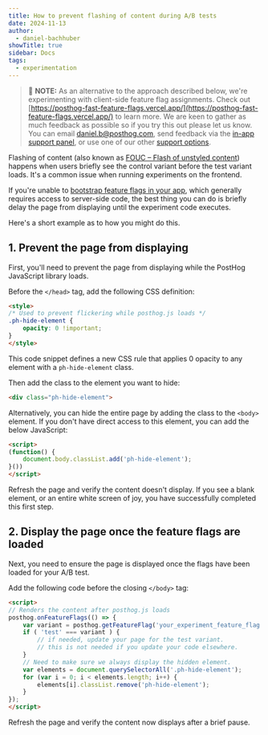 ```yaml
---
title: How to prevent flashing of content during A/B tests
date: 2024-11-13
author:
  - daniel-bachhuber
showTitle: true
sidebar: Docs
tags:
  - experimentation
---
```


> 🚧 **NOTE:** As an alternative to the approach described below, we're experimenting with client-side feature flag assignments. Check out [https://posthog-fast-feature-flags.vercel.app/](https://posthog-fast-feature-flags.vercel.app/) to learn more. We are keen to gather as much feedback as possible so if you try this out please let us know. You can email [daniel.b@posthog.com](mailto:daniel.@posthog.com), send feedback via the [in-app support panel](https://us.posthog.com#panel=support%3Afeedback%3Aexperiments%3Alow), or use one of our other [support options](/docs/support-options).

Flashing of content (also known as [FOUC – Flash of unstyled content](https://en.wikipedia.org/wiki/Flash_of_unstyled_content)) happens when users briefly see the control variant before the test variant loads. It's a common issue when running experiments on the frontend.

If you're unable to [bootstrap feature flags in your app](/docs/feature-flags/bootstrapping), which generally requires access to server-side code, the best thing you can do is briefly delay the page from displaying until the experiment code executes.

Here's a short example as to how you might do this.

## 1. Prevent the page from displaying

First, you'll need to prevent the page from displaying while the PostHog JavaScript library loads.

Before the `</head>` tag, add the following CSS definition:

```html
<style>
/* Used to prevent flickering while posthog.js loads */
.ph-hide-element {
    opacity: 0 !important;
}
</style>
```

This code snippet defines a new CSS rule that applies 0 opacity to any element with a `ph-hide-element` class.

Then add the class to the element you want to hide:
```html
<div class="ph-hide-element">
```

Alternatively, you can hide the entire page by adding the class to the `<body>` element. If you don't have direct access to this element, you can add the below JavaScript:
```html
<script>
(function() {
    document.body.classList.add('ph-hide-element');
}())
</script>
```

Refresh the page and verify the content doesn't display. If you see a blank element, or an entire white screen of joy, you have successfully completed this first step.

## 2. Display the page once the feature flags are loaded

Next, you need to ensure the page is displayed once the flags have been loaded for your A/B test.

Add the following code before the closing `</body>` tag:

```html
<script>
// Renders the content after posthog.js loads
posthog.onFeatureFlags(() => {
    var variant = posthog.getFeatureFlag('your_experiment_feature_flag')
    if ( 'test' === variant ) {
        // if needed, update your page for the test variant. 
        // this is not needed if you update your code elsewhere.
    }
    // Need to make sure we always display the hidden element.
    var elements = document.querySelectorAll('.ph-hide-element');
    for (var i = 0; i < elements.length; i++) {
        elements[i].classList.remove('ph-hide-element');
    }
});
</script>
```

Refresh the page and verify the content now displays after a brief pause.